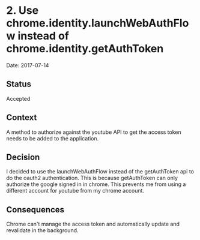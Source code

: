 # 2. Use chrome.identity.launchWebAuthFlow instead of chrome.identity.getAuthToken

Date: 2017-07-14

## Status

Accepted

## Context

A method to authorize against the youtube API to get the access token needs to be added to the application.

## Decision

I decided to use the launchWebAuthFlow instead of the getAuthToken api to do the oauth2 authentication. This is
because getAuthToken can only authorize the google signed in in chrome. This prevents me from using a different account
for youtube from my chrome account.

## Consequences

Chrome can't manage the access token and automatically update and revalidate in the background.
